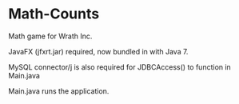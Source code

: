 Math-Counts
===========

Math game for Wrath Inc.

JavaFX (jfxrt.jar) required, now bundled in with Java 7.

MySQL connector/j is also required for JDBCAccess() to function in Main.java

Main.java runs the application.
